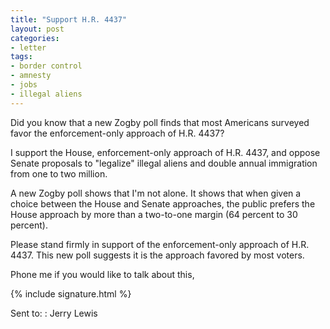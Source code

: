 ```yaml
---
title: "Support H.R. 4437"
layout: post
categories:
- letter
tags:
- border control
- amnesty
- jobs
- illegal aliens
---
```


Did you know that a new Zogby poll finds that most Americans surveyed favor the enforcement-only approach of H.R. 4437?

I support the House, enforcement-only approach of H.R. 4437, and oppose Senate proposals to "legalize" illegal aliens and double annual immigration from one to two million.

A new Zogby poll shows that I'm not alone. It shows that when given a choice between the House and Senate approaches, the public prefers the House approach by more than a two-to-one margin (64 percent to 30 percent).

Please stand firmly in support of the enforcement-only approach of H.R. 4437. This new poll suggests it is the approach favored by most voters.

Phone me if you would like to talk about this,

{% include signature.html %}

Sent to:
: Jerry Lewis
